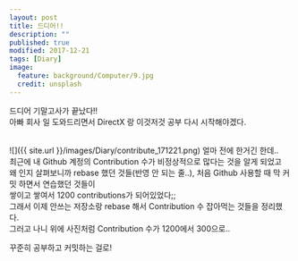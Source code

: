 ```yaml
---
layout: post
title: 드디어!!
description: ""
published: true
modified: 2017-12-21
tags: [Diary]
image:
  feature: background/Computer/9.jpg
  credit: unsplash
---
```


드디어 기말고사가 끝났다!!  
아빠 회사 일 도와드리면서 DirectX 랑 이것저것 공부 다시 시작해야겠다.  
<br/>

![]({{ site.url }}/images/Diary/contribute_171221.png)
얼마 전에 한거긴 한데..  
최근에 내 Github 계정의 Contribution 수가 비정상적으로 많다는 것을 알게 되었고  
왜 인지 살펴보니까 rebase 했던 것들(반영 안 되는 줄..), 처음 Github 사용할 때 막 커밋 하면서 연습했던 것들이  
쌓이고 쌓여서 1200 contributions가 되어있었다;;  
그래서 이제 안쓰는 저장소랑 rebase 해서 Contribution 수 잡아먹는 것들을 정리했다.  
그러고 나니 위에 사진처럼 Contribution 수가 1200에서 300으로..  
  
꾸준히 공부하고 커밋하는 걸로!